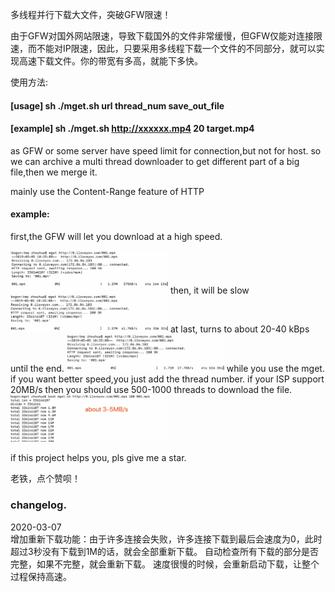 多线程并行下载大文件，突破GFW限速！

由于GFW对国外网站限速，导致下载国外的文件非常缓慢，但GFW仅能对连接限速，而不能对IP限速，因此，只要采用多线程下载一个文件的不同部分，就可以实现高速下载文件。你的带宽有多高，就能下多快。

使用方法:
#### [usage]   sh ./mget.sh url thread_num save_out_file
#### [example] sh ./mget.sh http://xxxxxx.mp4 20 target.mp4

as GFW or some server have speed limit for connection,but not for host.
so we can archive a multi thread downloader to get different part of a big file,then we merge it.

mainly use the Content-Range feature of HTTP

#### example:
 first,the GFW will let you download at a high speed.
 
 <img src="pic/111.png" width="50%" height="50%" />
 then, it will be slow

 <img src="pic/222.png" width="50%" height="50%" />
 at last, turns to about 20-40 kBps until the end.

 <img src="pic/333.png" width="50%" height="50%" />
 while you use the mget. if you want better speed,you just add the thread number.
 if your ISP support 20MB/s then you should use 500-1000 threads to download the file.
 
 <img src="pic/444.png" width="50%" height="50%" />


if this project helps you, pls give me a star.

老铁，点个赞呗！

### changelog.
2020-03-07  
增加重新下载功能：由于许多连接会失败，许多连接下载到最后会速度为0，此时超过3秒没有下载到1M的话，就会全部重新下载。 
自动检查所有下载的部分是否完整，如果不完整，就会重新下载。 
速度很慢的时候，会重新启动下载，让整个过程保持高速。  


